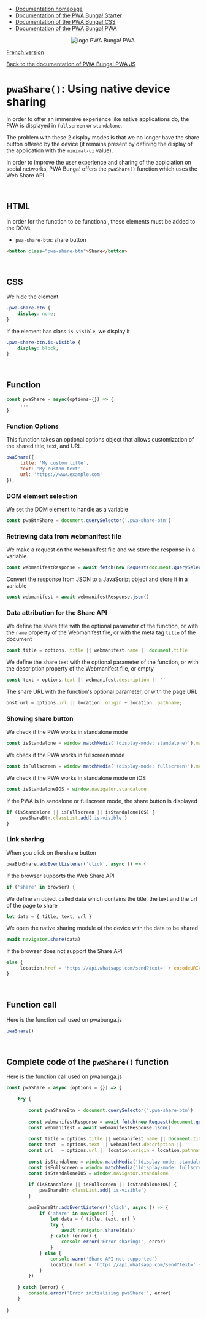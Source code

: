 * [Documentation homepage](https://github.com/PwaBunga/documentation/)
* [Documentation of the PWA Bunga! Starter](https://github.com/PwaBunga/documentation/blob/main/STARTER.md)
* [Documentation of the PWA Bunga! CSS](https://github.com/PwaBunga/documentation/blob/main/CSS.md)
* [Documentation of the PWA Bunga! PWA](https://github.com/PwaBunga/documentation/blob/main/PWA.md)

<div align="center">
  <img src="https://pwabunga.com/github/logo-pwabunga-pwa-circle.png" alt="logo PWA Bunga! PWA"/>
</div>

[French version](https://github.com/PwaBunga/documentation/blob/main/fr/pwa/js/SHARE.md)

[Back to the documentation of PWA Bunga! PWA JS](https://github.com/PwaBunga/documentation/blob/main/pwa/JS.md)


# `pwaShare()`: Using native device sharing

In order to offer an immersive experience like native applications do, the PWA is displayed in `fullscreen` or `standalone`.

The problem with these 2 display modes is that we no longer have the share button offered by the device (it remains present by defining the display of the application with the `minimal-ui` value).

In order to improve the user experience and sharing of the applciation on social networks, PWA Bunga! offers the `pwaShare()` function which uses the Web Share API.

&nbsp;

## HTML

In order for the function to be functional, these elements must be added to the DOM:

* `pwa-share-btn`: share button

```html
<button class="pwa-share-btn">Share</button>
```

&nbsp;

## CSS

We hide the element

```css
.pwa-share-btn {
    display: none;
}
```

If the element has class `is-visible`, we display it

```css
.pwa-share-btn.is-visible {
    display: block;
}
```

&nbsp;

## Function

```js
const pwaShare = async(options={}) => {
     ...
}
```

### Function Options

This function takes an optional options object that allows customization of the shared title, text, and URL.

```js
pwaShare({
     title: 'My custom title',
     text: 'My custom text',
     url: 'https://www.example.com'
});
```

### DOM element selection

We set the DOM element to handle as a variable

```js
const pwaBtnShare = document.querySelector('.pwa-share-btn')
```

### Retrieving data from webmanifest file

We make a request on the webmanifest file and we store the response in a variable

```js
const webmanifestResponse = await fetch(new Request(document.querySelector('link[rel="manifest"]').href))
```

Convert the response from JSON to a JavaScript object and store it in a variable

```js
const webmanifest = await webmanifestResponse.json()
```

### Data attribution for the Share API

We define the share title with the optional parameter of the function, or with the `name` property of the Webmanifest file, or with the meta tag `title` of the document

```js
const title = options. title || webmanifest.name || document.title
```

We define the share text with the optional parameter of the function, or with the description property of the Webmanifest file, or empty

```js
const text = options.text || webmanifest.description || ''
```

The share URL with the function's optional parameter, or with the page URL

```js
onst url = options.url || location. origin + location. pathname;
```

### Showing share button

We check if the PWA works in standalone mode

```js
const isStandalone = window.matchMedia('(display-mode: standalone)').matches
```

We check if the PWA works in fullscreen mode

```js
const isFullscreen = window.matchMedia('(display-mode: fullscreen)').matches
```

We check if the PWA works in standalone mode on iOS

```js
const isStandaloneIOS = window.navigator.standalone
```

If the PWA is in sandalone or fullscreen mode, the share button is displayed

```js
if (isStandalone || isFullscreen || isStandaloneIOS) {
     pwaShareBtn.classList.add('is-visible')
}
```

### Link sharing

When you click on the share button

```js
pwaBtnShare.addEventListener('click', async () => {
```

If the browser supports the Web Share API

```js
if ('share' in browser) {
```

We define an object called data which contains the title, the text and the url of the page to share

```js
let data = { title, text, url }
```

We open the native sharing module of the device with the data to be shared

```js
await navigator.share(data)
```

If the browser does not support the Share API

```js
else {
     location.href = 'https://api.whatsapp.com/send?text=' + encodeURIComponent(text + ' - ') + url
}
```

&nbsp;

## Function call

Here is the function call used on pwabunga.js

```js
pwaShare()
```

&nbsp;

## Complete code of the `pwaShare()` function

Here is the function call used on pwabunga.js

```js
const pwaShare = async (options = {}) => {

    try {
    
        const pwaShareBtn = document.querySelector('.pwa-share-btn')
    
        const webmanifestResponse = await fetch(new Request(document.querySelector('link[rel="manifest"]').href))
        const webmanifest = await webmanifestResponse.json()
    
        const title = options.title || webmanifest.name || document.title
        const text  = options.text || webmanifest.description || ''
        const url   = options.url || location.origin + location.pathname;
    
        const isStandalone = window.matchMedia('(display-mode: standalone)').matches
        const isFullscreen = window.matchMedia('(display-mode: fullscreen)').matches
        const isStandaloneIOS = window.navigator.standalone
    
        if (isStandalone || isFullscreen || isStandaloneIOS) {
            pwaShareBtn.classList.add('is-visible')
        }
    
        pwaShareBtn.addEventListener('click', async () => {
            if ('share' in navigator) {
                let data = { title, text, url }
                try {
                    await navigator.share(data)
                } catch (error) {
                    console.error('Error sharing:', error)
                }
            } else {
                console.warn('Share API not supported')
                location.href = 'https://api.whatsapp.com/send?text=' + encodeURIComponent(text + ' - ') + url
            }
        })
    
    } catch (error) {
        console.error('Error initializing pwaShare:', error)
    }
    
}   
```

&nbsp;
